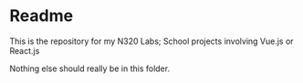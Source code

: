 # Readme #

This is the repository for my N320 Labs; School projects involving Vue.js or React.js

Nothing else should really be in this folder.